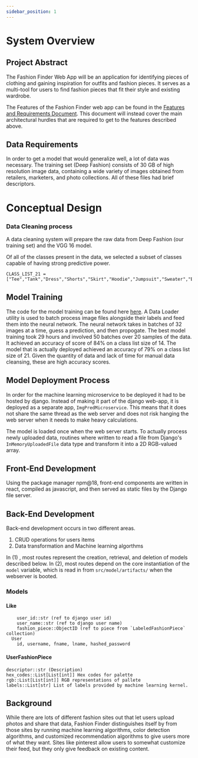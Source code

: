 ```yaml
---
sidebar_position: 1
---
```


# System Overview
## Project Abstract
The Fashion Finder Web App will be an application for identifying pieces of clothing and gaining inspiration for outfits and fashion pieces. It serves as a multi-tool for users to find fashion pieces that fit their style and existing wardrobe.

The Features of the Fashion Finder web app can be found in the [Features and Requirements Document](features-and-requirements.md). This document will instead cover the main architectural hurdles that are required to get to the features described above.

## Data Requirements
In order to get a model that would generalize well, a lot of data was necessary. The training set (Deep Fashion) consists of 30 GB of high resolution image data, containing a wide variety of images obtained from retailers, marketers, and photo collections. All of these files had brief descriptors.
# Conceptual Design
### Data Cleaning process
A data cleaning system will prepare the raw data from Deep Fashion (our training set) and the VGG 16 model.

Of all of the classes present in the data, we selected a subset of classes capable of having strong predictive power.

```
CLASS_LIST_21 = ["Tee","Tank","Dress","Shorts","Skirt","Hoodie","Jumpsuit","Sweater","Blazer","Striped","Cardigan","Blouse","Jacket","Jeans","Maxi","Floral","Denim","Sweatshorts","Polka","Shawl","Bodycon"]
```


## Model Training
The code for the model training can be found here [here](../../../model/src/ModelTraining3.ipynb).
A Data Loader utility is used to batch process image files alongside their labels and feed them into the neural network. The neural network takes in batches of 32 images at a time, guess a prediction, and then propogate. The best model training took 29 hours and involved 50 batches over 20 samples of the data. It achieved an accuracy of score of 84% on a class list size of 14. The model that is actually deployed achieved an accuracy of 79% on a class list size of 21. Given the quantity of data and lack of time for manual data cleansing, these are high accuracy scores.

## Model Deployment Process

In order for the machine learning microservice to be deployed it had to be hosted by django. Instead of making it part of the django web-app, it is deployed as a separate app, `ImgPredMicroservice`. This means that it does not share the same thread as the web server and does not risk hanging the web server when it needs to make heavy calculations.

The model is loaded once when the web server starts. To actually process newly uploaded data, routines where written to read a file from Django's `InMemoryUploadedFile` data type and transform it into a 2D RGB-valued array.

## Front-End Development
Using the package manager npm@18, front-end components are written in react, compiled as javascript, and then served as static files by the Django file server.

## Back-End Development
Back-end development occurs in two different areas.
1. CRUD operations for users items
2. Data transformation and Machine learning algorthms
  
In (1) , most routes represent the creation, retrieval, and deletion of models described below.
In (2), most routes depend on the core instantiation of the `model` variable, which is read in from `src/model/artifacts/` when the webserver is booted.

### Models
#### Like
```  
    user_id::str (ref to django user id)
    user_name::str (ref to django user name)
    fashion_piece::ObjectID (ref to piece from `LabeledFashionPiece` collection)
  User
    id, username, fname, lname, hashed_password
```
#### UserFashionPiece
    descriptor::str (Description)
    hex_codes::List[List[int]] Hex codes for palette
    rgb::List[List[int]] RGB representations of pallete
    labels::List[str] List of labels provided by machine learning kernel.
## Background
While there are lots of different fashion sites out that let users upload photos and share that data, Fashion Finder distinguishes itself by from those sites by running machine learning algorithms, color detection algorithms, and customized recommendation algorithms to give users more of what they want. Sites like pinterest allow users to somewhat customize their feed, but they only give feedback on existing content. 

<!-- The Fashion Finder progressive web application is for individuals who are interested in finding a more efficient and cost effective way to shop online. Fashion Finder's main purpose is to provide clothing recommendations based on items they have expressed interest in or photos they have uploaded.

In order to acquire the data needed to provide accurate outfit suggestions users will be displayed content pulled from Deep Fashion data set. When they scroll through the content that is displayed, they will be able to like the items that they are interested.  This will help us create a content feed more tailored to each specific user. The more content a user likes the better our algorithms will be able to create accurate outfit suggestions for each user. Along with creating completely new outfit suggestion and display those to a user. 

The main goal behind this project is to help our users to shop in the most efficient way possible.  Through the help of our users by liking all the clothing they are interested in we use machine learning to then put together outfits that go well together, but also that they will be highly interested in. For the ease of the user Fashion Finder is a progressive web application, meaning our software will be able to run on both a web browser, or as a mobile application.  -->

<!-- 
# Conceptual Design
 This progressive web application will be developed with the purpose of being used on Android or Google mobile devices. The back-end API will be a Django REST API. It will handle modeling the relevant data and the needed CRUD operations. The Django REST API will be integrated with MongoDB by making use of the pymongo driver. Linked are examples of using MongoDB with Django:
○	https://www.mongodb.com/compatibility/mongodb-and-django 
○	https://github.com/mongodb-developer/django-pymongo 
The MongoDB database will be hosted via the MongoDB Atlas service and its schema will be controlled by Django.
We will be using VGG16 and Tensorflow to recognize and categorize clothing items as well as label the data, and then Scikit learn’s K nearest neighbor algorithm to generate a similarity score and provide the final recommendation. The design of our user interface will be done using the MatPlotLib python library, along with the use of bootstrap's web development toolkit.

<!-- ## Background
  There is no software relatable to Fashion Finder except for many basic versions which are implemented on nearly every retail website.  Most retail websites use simple algorithms to make suggestions to their users, typically collecting a cache of all of their recently viewed products, and forming suggestions based on similar brand, article of clothing, or color.  
<!-- The custom model includes additional dense layers and custom activation functions. -->
